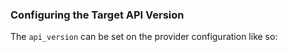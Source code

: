 ### Configuring the Target API Version

The `api_version` can be set on the provider configuration like so:
